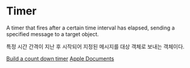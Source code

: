 # Timer
A timer that fires after a certain time interval has elapsed, sending a specified message to a target object.

특정 시간 간격이 지난 후 시작되어 지정된 메시지를 대상 객체로 보내는 객체이다.

[Build a count down timer][timer]
[Apple Documents][apple]


[timer]: https://medium.com/ios-os-x-development/build-an-stopwatch-with-swift-3-0-c7040818a10f
[apple]: https://developer.apple.com/documentation/foundation/timer
